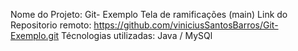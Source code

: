 Nome do Projeto: Git- Exemplo
Tela de ramificações (main)
Link do Repositorio remoto: https://github.com/viniciusSantosBarros/Git-Exemplo.git
Técnologias utilizadas: Java / MySQl
